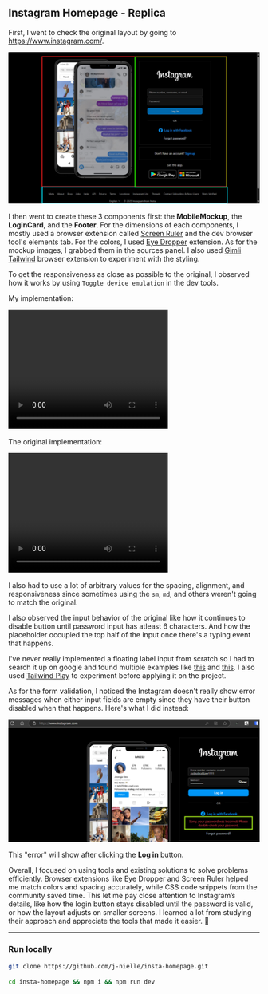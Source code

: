 ## Instagram Homepage - Replica

First, I went to check the original layout by going to https://www.instagram.com/.

![3 main sections](/public/image.png)

I then went to create these 3 components first: the **MobileMockup**, the **LoginCard**, and the **Footer**. For the dimensions of each components, I mostly used a browser extension called [Screen Ruler](https://chromewebstore.google.com/detail/screen-ruler-measure-the/jfbbgijjljfbolelfkopkhbfjajjampm) and the dev browser tool's elements tab. For the colors, I used [Eye Dropper](https://chromewebstore.google.com/detail/eye-dropper/hmdcmlfkchdmnmnmheododdhjedfccka) extension. As for the mockup images, I grabbed them in the sources panel. I also used [Gimli Tailwind](https://gimli.app/tailwind) browser extension to experiment with the styling.

To get the responsiveness as close as possible to the original, I observed how it works by using `Toggle device emulation` in the dev tools.

My implementation:

<video src="/public/responsiveness-implementation.mp4" width="320" height="240" controls></video>

The original implementation:

<video src="/public/responsiveness-original.mp4" width="320" height="240" controls></video>

I also had to use a lot of arbitrary values for the spacing, alignment, and responsiveness since sometimes using the `sm`, `md`, and others weren't going to match the original.

I also observed the input behavior of the original like how it continues to disable button until password input has atleast 6 characters. And how the placeholder occupied the top half of the input once there's a typing event that happens. 

I've never really implemented a floating label input from scratch so I had to search it up on google and found multiple examples like [this](https://codepen.io/avstorm/pen/gKGbxo) and [this](https://crinkles.dev/writing/combining-placeholder-shown-and-has-selectors/). I also used [Tailwind Play](https://play.tailwindcss.com/) to experiment before applying it on the project.

As for the form validation, I noticed the Instagram doesn't really show error messages when either input fields are empty since they have their button disabled when that happens. Here's what I did instead:

![alt text](/public/sample-error.png)

This "error" will show after clicking the **Log in** button.

Overall, I focused on using tools and existing solutions to solve problems efficiently. Browser extensions like Eye Dropper and Screen Ruler helped me match colors and spacing accurately, while CSS code snippets from the community saved time. This let me pay close attention to Instagram’s details, like how the login button stays disabled until the password is valid, or how the layout adjusts on smaller screens. I learned a lot from studying their approach and appreciate the tools that made it easier. 🤍

----

### Run locally
```bash
git clone https://github.com/j-nielle/insta-homepage.git
```

```bash
cd insta-homepage && npm i && npm run dev
```